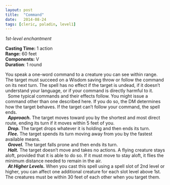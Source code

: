 ```yaml
---
layout: post
title:  "Command"
date:   2014-08-24
tags: [cleric, paladin, level1]
---
```


_1st-level enchantment_

**Casting Time:** 1 action  
**Range:** 60 feet  
**Components:** V  
**Duration**: 1 round

You speak a one-word command to a creature you can see within range. The target must succeed on a Wisdom saving throw or follow the command on its next turn. The spell has no effect if the target is undead, if it doesn’t understand your language, or if your command is directly harmful to it.  
&nbsp;&nbsp;Some typical commands and their effects follow. You might issue a command other than one described here. If you do so, the DM determines how the target behaves. If the target can’t follow your command, the spell ends.  
&nbsp;&nbsp;_**Approach.**_ The target moves toward you by the shortest and most direct route, ending its turn if it moves within 5 feet of you.  
&nbsp;&nbsp;_**Drop.**_ The target drops whatever it is holding and then ends its turn.  
&nbsp;&nbsp;_**Flee.**_ The target spends its turn moving away from you by the fastest available means.  
&nbsp;&nbsp;_**Grovel.**_ The target falls prone and then ends its turn.  
&nbsp;&nbsp;_**Halt.**_ The target doesn’t move and takes no actions. A flying creature stays aloft, provided that it is able to do so. If it must move to stay aloft, it flies the minimum distance needed to remain in the air.  
&nbsp;&nbsp;_**At Higher Levels.**_ When you cast this spell using a spell slot of 2nd level or higher, you can affect one additional creature for each slot level above 1st. The creatures must be within 30 feet of each other when you target them.
